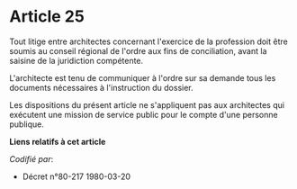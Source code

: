 # Article 25

Tout litige entre architectes concernant l'exercice de la profession doit être soumis au conseil régional de l'ordre aux fins
de conciliation, avant la saisine de la juridiction compétente.

L'architecte est tenu de communiquer à l'ordre sur sa demande tous les documents nécessaires à l'instruction du dossier.

Les dispositions du présent article ne s'appliquent pas aux architectes qui exécutent une mission de service public pour le
compte d'une personne publique.

**Liens relatifs à cet article**

_Codifié par_:

  - Décret n°80-217 1980-03-20
